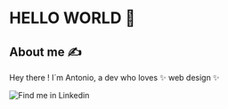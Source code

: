 # HELLO WORLD 💫

## About me ✍️

Hey there ! I´m Antonio, a dev who loves ✨ web design ✨

![Find me in Linkedin](https://www.linkedin.com/in/antonio-cort%C3%A9s-jim%C3%A9nez-505423207/)
